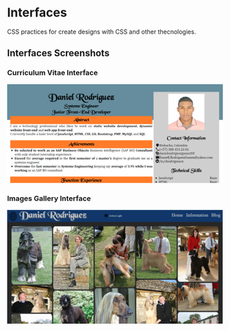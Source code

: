 # Interfaces
CSS practices for create designs with CSS and other thecnologies.

## Interfaces Screenshots

### Curriculum Vitae Interface
![CV Interface](/img/cv.PNG)

### Images Gallery Interface
![Images Gallery](/img/gallery.PNG)
